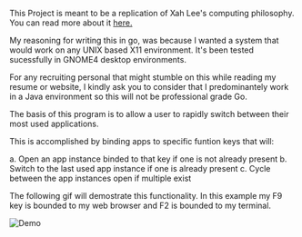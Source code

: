 This Project is meant to be a replication of Xah Lee's computing philosophy. You can read more about it [here.](http://xahlee.info/linux/why_tiling_window_manager_sucks.html)

My reasoning for writing this in go, was because I wanted a system that would work on any UNIX based X11 environment. 
It's been tested sucessfully in GNOME4 desktop environments.

For any recruiting personal that might stumble on this while reading my resume or website, I kindly ask you to consider that I predominantely work in a Java environment so this will not be professional grade Go.

The basis of this program is to allow a user to rapidly switch between their most used applications. 

This is accomplished by binding apps to specific funtion keys that will:

a. Open an app instance binded to that key if one is not already present 
b. Switch to the last used app instance if one is already present 
c. Cycle between the app instances open if multiple exist 

The following gif will demostrate this functionality. In this example my F9 key is bounded to my web browser and F2 is bounded to my terminal.

![Demo](gif/xwm-showcase.gif)
